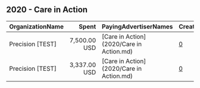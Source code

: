 ## 2020 - Care in Action 
|OrganizationName|Spent|PayingAdvertiserNames|CreativeUrls|Impressions|Genders|AgeBrackets|CountryCodes|BillingAddresses|CandidateBallotInformation|
|:---|---:|:---|:---|---:|:---|:---|:---|:---|:---|
|Precision [TEST]|7,500.00 USD|[Care in Action](2020/Care in Action.md)|[0](https://www.snap.com/political-ads/asset/a10623747bab86dc1f422961011af216e10a9561a7829853c8458dbb7e563a7c?mediaType=png)|3,928,251|FEMALE||united states|"1121 14th Street NW Suite 700,Washington,20005,US"|GA Runoff|
|Precision [TEST]|3,337.00 USD|[Care in Action](2020/Care in Action.md)|[0](https://www.snap.com/political-ads/asset/09e185db76cce624d6216cdbff9053630adaf2cc0b09b3fe5d04bab2da0d907d?mediaType=mp4)|1,455,149||18+|united states|"1121 14th Street NW Suite 700,Washington,20005,US"||
